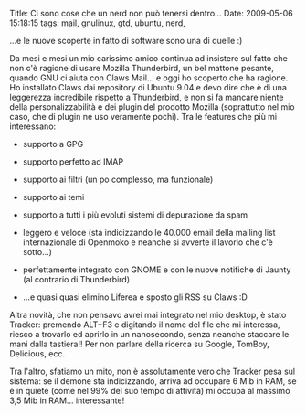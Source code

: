 Title: Ci sono cose che un nerd non può tenersi dentro...
Date:  2009-05-06 15:18:15
tags: mail, gnulinux, gtd, ubuntu, nerd,

...e le nuove scoperte in fatto di software sono una di quelle :)

Da mesi e mesi un mio carissimo amico continua ad insistere sul fatto che non
c'è ragione di usare Mozilla Thunderbird, un bel mattone pesante, quando GNU
ci aiuta con Claws Mail... e oggi ho scoperto che ha ragione. Ho installato
Claws dai repository di Ubuntu 9.04 e devo dire che è di una leggerezza
incredibile rispetto a Thunderbird, e non si fa mancare niente della
personalizzabilità e dei plugin del prodotto Mozilla (soprattutto nel mio
caso, che di plugin ne uso veramente pochi). Tra le features che più mi
interessano:

  * supporto a GPG

  * supporto perfetto ad IMAP

  * supporto ai filtri (un po complesso, ma funzionale)

  * supporto ai temi

  * supporto a tutti i più evoluti sistemi di depurazione da spam

  * leggero e veloce (sta indicizzando le 40.000 email della mailing list internazionale di Openmoko e neanche si avverte il lavorio che c'è sotto...)

  * perfettamente integrato con GNOME e con le nuove notifiche di Jaunty (al contrario di Thunderbird)

  * ...e quasi quasi elimino Liferea e sposto gli RSS su Claws :D


Altra novità, che non pensavo avrei mai integrato nel mio desktop, è stato
Tracker: premendo ALT+F3 e digitando il nome del file che mi interessa, riesco
a trovarlo ed aprirlo in un nanosecondo, senza neanche staccare le mani dalla
tastiera!! Per non parlare della ricerca su Google, TomBoy, Delicious, ecc.


Tra l'altro, sfatiamo un mito, non è assolutamente vero che Tracker pesa sul
sistema: se il demone sta indicizzando, arriva ad occupare 6 Mib in RAM, se è
in quiete (come nel 99% del suo tempo di attività) mi occupa al massimo 3,5 Mib
in RAM... interessante!
